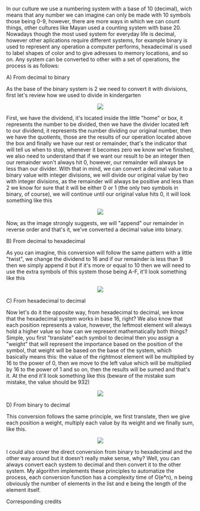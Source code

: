 In our culture we use a numbering system with a base of 10 (decimal), wich means that any number we can imagine can only be made with 10 symbols those being 0-9, however, there are more ways in which we can count things, other cultures like Mayan used a counting system with base 20. Nowadays though the most used system for everyday life is decimal, however other aplications require different systems, for example binary is used to represent any operation a computer performs, hexadecimal is used to label shapes of color and to give adresses to memory locations, and so on. Any system can be converted to other with a set of operations, the process is as follows:

A) From decimal to binary

As the base of the binary system is 2 we need to convert it with divisions, first let's review how we used to divide in kindergarten

<p align="center">
  <img src="https://user-images.githubusercontent.com/110910843/192008621-847c551f-e611-437b-a31e-05bcea91fc8b.png">
</p>

First, we have the dividend, it's located inside the little "home" or box, it represents the number to be divided, then we have the divider located left to our dividend, it represents the number dividing our original number, then we have the quotients, those are the results of our operation located above the box and finally we have our rest or remainder, that's the indicator that will tell us when to stop, whenever it becomes zero we know we've finished, we also need to understand that if we want our result to be an integer then our remainder won't always hit 0, however, our remainder will always be less than our divider. With that in mind, we can convert a decimal value to a binary value with integer divisions, we will divide our original value by two with integer divisions, as the remainder will always be positive and less than 2 we know for sure that it will be either 0 or 1 (the only two symbols in binary, of course), we will continue until our original value hits 0, it will look something like this 

<p align="center">
  <img src="https://user-images.githubusercontent.com/110910843/192010862-40c8a046-758f-42bb-80fc-0a5ed64fc6e1.png">
</p>
Now, as the image strongly suggests, we will "append" our remainder in reverse order and that's it, we've converted a decimal value into binary.

B) From decimal to hexadecimal

As you can imagine, this conversion will follow the same pattern with a little "twist", we change the dividend to 16 and if our remainder is less than 9 then we simply append it but if it's more or equal to 10 then we will need to use the extra symbols of this system those being A-F, it'll look something like this

<p align="center">
  <img src="https://d138zd1ktt9iqe.cloudfront.net/media/seo_landing_files/decimal-to-hexadecimal-1647336473.png">
</p>


C) From hexadecimal to decimal

Now let's do it the opposite way, from hexadecimal to decimal, we know that the hexadecimal system works in base 16, right? We also know that each position represents a value, however, the leftmost element will always hold a higher value so how can we represent mathematically both things? Simple, you first "translate" each symbol to decimal then you assign a "weight" that will represent the importance based on the position of the symbol, that weight will be based on the base of the system, which basically means this: the value of the rightmost element will be multiplied by 16 to the power of 0, then we move to the left value which will be multiplied by 16 to the power of 1 and so on, then the results will be sumed and that's it. At the end it'll look something like this (beware of the mistake sum mistake, the value should be 932)

<p align="center">
  <img src="https://user-images.githubusercontent.com/110910843/192014883-3537fd67-7669-42f7-9942-113aeab7c0a9.png">
</p>

D) From binary to decimal

This conversion follows the same principle, we first translate, then we give each position a weight, multiply each value by its weight and we finally sum, like this.

<p align="center">
  <img src="https://www.w3resource.com/w3r_images/javascript-math-image-exercise-2.svg">
</p>

I could also cover the direct conversion from binary to hexadecimal and the other way around but it doesn't really make sense, why? Well, you can always convert each system to decimal and then convert it to the other system. My algorithm implements these principles to automatize the process, each conversion function has a complexity time of O(e*n), n being obviously the number of elements in the list and e being the length of the element itself.


Corresponding credits
